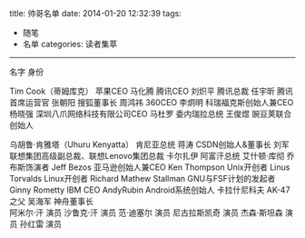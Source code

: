 title: 帅哥名单
date: 2014-01-20 12:32:39
tags: 
- 随笔
- 名单
categories: 读者集萃
---

名字					身份

Tim Cook（蒂姆库克）	苹果CEO
马化腾					腾讯CEO
刘炽平					腾讯总裁
任宇昕					腾讯首席运营官
张朝阳					搜狐董事长
周鸿祎					360CEO
李炯明					科瑞福克斯创始人兼CEO
杨晓强					深圳八爪网络科技有限公司CEO
马杜罗					委内瑞拉总统
王俊煜					豌豆荚联合创始人
<!--more-->
乌胡鲁·肯雅塔（Uhuru Kenyatta）	肯尼亚总统
蒋涛					CSDN创始人&董事长
刘军					联想集团高级副总裁、联想Lenovo集团总裁
卡尔扎伊				阿富汗总统
艾什顿·库彻				乔布斯饰演者
Jeff Bezos				亚马逊创始人兼CEO
Ken Thompson			Unix开创者
Linus Torvalds			Linux开创者
Richard Mathew Stallman	GNU与FSF计划的发起者
Ginny Rometty			IBM CEO
AndyRubin				Android系统创始人
卡拉什尼科夫			AK-47之父	
吴海军					神舟董事长	
阿米尔·汗				演员
沙鲁克·汗				演员
范·迪塞尔				演员
尼古拉斯凯奇			演员
杰森·斯坦森				演员
孙红雷					演员